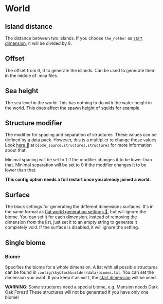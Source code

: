 # World
## Island distance
The distance between two islands. If you choose `the_nether` as [start dimension](spawn.md#dimension), it will be 
divided by 8.

## Offset
The offset from 0, 0 to generate the islands. Can be used to generate them in the middle of .mca files.

## Sea height
The sea level in the world. This has nothing to do with the water height in the world. This does affect the spawn height
of squids for example.

## Structure modifier
The modifier for spacing and separation of structures. These values can be defined by a data pack. However, this is a
multiplier to change these values. Look [here 🔗](https://minecraft.fandom.com/wiki/Custom#Generator_types) at 
`biome_source.structures.structures` for more information about that.

Minimal spacing will be set to 1 if the modifier changes it to be lower than that.
Minimal separation will be set to 0 if the modifier changes it to be lower than that.

**This config option needs a full restart once you already joined a world.**

## Surface
The block settings for generating the different dimensions surfaces. It's in the same format as 
[flat world generation settings 🔗](https://minecraft.fandom.com/wiki/Superflat#Preset_code_format), but will ignore
the biome. You can set it for each dimension. Instead of removing the dimension from the list, just set it to an empty
string to generate it completely void. If the surface is disabled, it will ignore the setting.

## Single biome
### Biome
Specifies the biome for a whole dimension. A list with all possible structures can be found in 
`config/skyblockbuilder/data/biomes.txt`. You can set the dimension you want. If you keep it as `null`, the 
[start dimension](spawn.md#dimension) will be used.

**WARNING**: Some structures need a special biome, e.g. Mansion needs Dark Oak Forest! These structures will not be generated if you have only one biome!